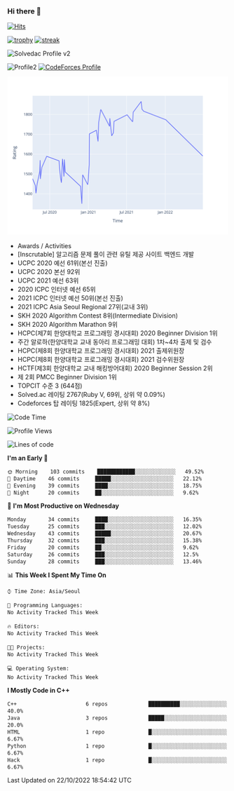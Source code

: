 ### Hi there 👋

<!--
**ingyu1008/ingyu1008** is a ✨ _special_ ✨ repository because its `README.md` (this file) appears on your GitHub profile.

Here are some ideas to get you started:

- 🔭 I’m currently working on ...
- 🌱 I’m currently learning ...
- 👯 I’m looking to collaborate on ...
- 🤔 I’m looking for help with ...
- 💬 Ask me about ...
- 📫 How to reach me: ...
- 😄 Pronouns: ...
- ⚡ Fun fact: ...
[![Github Profile](https://github-readme-stats.vercel.app/api?username=ingyu1008&count_private=true&hide=contribs,prs&show_icons=true&theme=vue-dark)](https://github.com/ingyu1008)  
-->
[![Hits](https://hits.seeyoufarm.com/api/count/incr/badge.svg?url=https%3A%2F%2Fgithub.com%2Fingyu1008)](https://github.com/ingyu1008)

[![trophy](https://github-profile-trophy.vercel.app/?username=ingyu1008&row=2&column=3&theme=flat)](https://github.com/ryo-ma/github-profile-trophy)
[![streak](https://github-readme-streak-stats.herokuapp.com/?user=ingyu1008)](https://github.com/ingyu1008)

<!-- ![Solvedac Profile](http://mazassumnida.wtf/api/v2/generate_badge?boj=ingyu1008) -->
![Solvedac Profile v2](https://github-readme-solvedac.hyp3rflow.vercel.app/api/?handle=ingyu1008)

![Profile2](https://github-readme-stats.vercel.app/api?username=ingyu1008&show_icons=true&hide_border=true&count_private=true)
[![CodeForces Profile](http://cf.leed.at?id=MatWhyTle)](https://codeforces.com/profile/MatWhyTle)

![Codeforces Graph](https://github.com/ingyu1008/Algorithm-Problem-Solving/blob/master/cfStats.svg)

- Awards / Activities
 - \[Inscrutable\] 알고리즘 문제 풀이 관련 유틸 제공 사이트 백엔드 개발
 - UCPC 2020 예선 61위(본선 진출)
 - UCPC 2020 본선 92위
 - UCPC 2021 예선 63위
 - 2020 ICPC 인터넷 예선 65위
 - 2021 ICPC 인터넷 예선 50위(본선 진출)
 - 2021 ICPC Asia Seoul Regional 27위(교내 3위)
 - SKH 2020 Algorithm Contest 8위(Intermediate Division)
 - SKH 2020 Algorithm Marathon 9위
 - HCPC(제7회 한양대학교 프로그래밍 경시대회) 2020 Beginner Division 1위
 - 주간 알로하(한양대학교  교내 동아리 프로그래밍 대회) 1차~4차 출제 및 검수
 - HCPC(제8회 한양대학교 프로그래밍 경시대회) 2021 출제위원장
 - HCPC(제8회 한양대학교 프로그래밍 경시대회) 2021 검수위원장
 - HCTF(제3회 한양대학교 교내 해킹방어대회) 2020 Beginner Session 2위
 - 제 2회 PMCC Beginner Division 1위
 - TOPCIT 수준 3 (644점)
 - Solved.ac 레이팅 2767(Ruby V, 69위, 상위 약 0.09%)
 - Codeforces 탑 레이팅 1825(Expert, 상위 약 8%)


<!--START_SECTION:waka-->
![Code Time](http://img.shields.io/badge/Code%20Time-349%20hrs%2049%20mins-blue)

![Profile Views](http://img.shields.io/badge/Profile%20Views-3-blue)

![Lines of code](https://img.shields.io/badge/From%20Hello%20World%20I%27ve%20Written-621%20Thousand%20lines%20of%20code-blue)

**I'm an Early 🐤** 

```text
🌞 Morning    103 commits    ████████████░░░░░░░░░░░░░   49.52% 
🌆 Daytime    46 commits     █████░░░░░░░░░░░░░░░░░░░░   22.12% 
🌃 Evening    39 commits     ████░░░░░░░░░░░░░░░░░░░░░   18.75% 
🌙 Night      20 commits     ██░░░░░░░░░░░░░░░░░░░░░░░   9.62%

```
📅 **I'm Most Productive on Wednesday** 

```text
Monday       34 commits     ████░░░░░░░░░░░░░░░░░░░░░   16.35% 
Tuesday      25 commits     ███░░░░░░░░░░░░░░░░░░░░░░   12.02% 
Wednesday    43 commits     █████░░░░░░░░░░░░░░░░░░░░   20.67% 
Thursday     32 commits     ███░░░░░░░░░░░░░░░░░░░░░░   15.38% 
Friday       20 commits     ██░░░░░░░░░░░░░░░░░░░░░░░   9.62% 
Saturday     26 commits     ███░░░░░░░░░░░░░░░░░░░░░░   12.5% 
Sunday       28 commits     ███░░░░░░░░░░░░░░░░░░░░░░   13.46%

```


📊 **This Week I Spent My Time On** 

```text
⌚︎ Time Zone: Asia/Seoul

💬 Programming Languages: 
No Activity Tracked This Week

🔥 Editors: 
No Activity Tracked This Week

🐱‍💻 Projects: 
No Activity Tracked This Week

💻 Operating System: 
No Activity Tracked This Week

```

**I Mostly Code in C++** 

```text
C++                      6 repos             ██████████░░░░░░░░░░░░░░░   40.0% 
Java                     3 repos             █████░░░░░░░░░░░░░░░░░░░░   20.0% 
HTML                     1 repo              █░░░░░░░░░░░░░░░░░░░░░░░░   6.67% 
Python                   1 repo              █░░░░░░░░░░░░░░░░░░░░░░░░   6.67% 
Hack                     1 repo              █░░░░░░░░░░░░░░░░░░░░░░░░   6.67%

```



 Last Updated on 22/10/2022 18:54:42 UTC
<!--END_SECTION:waka-->
